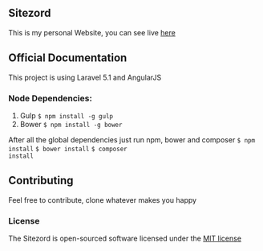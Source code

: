 ## Sitezord

This is my personal Website, you can see live [here](http://fabioantunes.me)

## Official Documentation

This project is using Laravel 5.1 and AngularJS 

### Node Dependencies:
  1. Gulp <code>$ npm install -g gulp</code>
  2. Bower <code>$ npm install -g bower</code>
  
After all the global dependencies just run npm, bower and composer
  <code>$ npm install</code>
  <code>$ bower install</code>
  <code>$ composer install</code>

## Contributing

Feel free to contribute, clone whatever makes you happy

### License

The Sitezord is open-sourced software licensed under the [MIT license](http://opensource.org/licenses/MIT)
